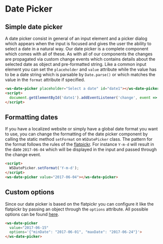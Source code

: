 # Date Picker

## Simple date picker
A date picker consist in general of an input element and a picker dialog which appears when the input
is focused and gives the user the ability to select a date in a natural way. Our date picker is a complete
component which comes with all of these. As with all of our components the changes are propagated via 
custom change events which contains details about the selected date as object and pre-formatted string.
Like a common input element you can set the `placeholder` and `value` attribute while the value has to be
a date string which is parsable by `Date.parse()` or which matches the value in the `format` attribute if specified.

<ws-date-picker placeholder="Select a date" change.delegate="log('Date1 changed', $event)"></ws-date-picker>
```html
<ws-date-picker placeholder="Select a date" id="date1"></ws-date-picker>
<script>
  document.getElementById('date1').addEventListener('change', event => console.log('Date1 changed', event));
</script>
```

## Formatting dates
If you have a localized website or simply have a global date format you want to use, you can change the 
formatting of the date picker component by calling the static method `setFormat` on `WSDatePicker` class.
The pattern for the format follows the rules of the [flatpickr](https://chmln.github.io/flatpickr/formatting/). 
For instance `Y-m-d` will result in the date `2017-06-04` which will be displayed in the input and passed 
through the change event.

```html
<script>
  WSDatePicker.setFormat('Y-m-d');
</script>
<ws-date-picker value="2017-06-04"></ws-date-picker>
```

## Custom options
Since our date picker is based on the flatpickr you can configure it like the flatpickr by passing an
object through the `options` attribute. All possible options can be found [here](https://chmln.github.io/flatpickr/options/).

<ws-date-picker value="2017-06-15" format="Y-m-d" options.bind="{minDate: '2017-06-01', maxDate: '2017-06-24'}"></ws-date-picker>
```html
<ws-date-picker
  value="2017-06-15"
  options='{"minDate": "2017-06-01", "maxDate": "2017-06-24"}'>
</ws-date-picker>
```

